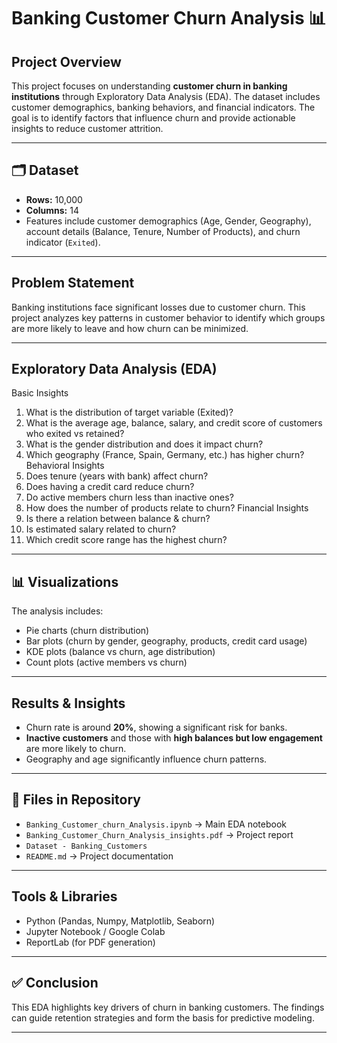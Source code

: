 # Banking Customer Churn Analysis 📊

##  Project Overview
This project focuses on understanding **customer churn in banking institutions** through Exploratory Data Analysis (EDA). The dataset includes customer demographics, banking behaviors, and financial indicators. The goal is to identify factors that influence churn and provide actionable insights to reduce customer attrition.

---

## 🗂️ Dataset
- **Rows:** 10,000  
- **Columns:** 14  
- Features include customer demographics (Age, Gender, Geography), account details (Balance, Tenure, Number of Products), and churn indicator (`Exited`).

---

##  Problem Statement
Banking institutions face significant losses due to customer churn. This project analyzes key patterns in customer behavior to identify which groups are more likely to leave and how churn can be minimized.

---

##  Exploratory Data Analysis (EDA)
Basic Insights
1. What is the distribution of target variable (Exited)?
2. What is the average age, balance, salary, and credit score of customers who exited vs retained?
3. What is the gender distribution and does it impact churn?
4. Which geography (France, Spain, Germany, etc.) has higher churn?
Behavioral Insights
5. Does tenure (years with bank) affect churn?
6. Does having a credit card reduce churn?
7. Do active members churn less than inactive ones?
8. How does the number of products relate to churn?
Financial Insights
9. Is there a relation between balance & churn?
10. Is estimated salary related to churn?
11. Which credit score range has the highest churn?

---

## 📊 Visualizations
The analysis includes:
- Pie charts (churn distribution)  
- Bar plots (churn by gender, geography, products, credit card usage)  
- KDE plots (balance vs churn, age distribution)  
- Count plots (active members vs churn)  

---

## Results & Insights
- Churn rate is around **20%**, showing a significant risk for banks.  
- **Inactive customers** and those with **high balances but low engagement** are more likely to churn.  
- Geography and age significantly influence churn patterns.  

---

## 📂 Files in Repository
- `Banking_Customer_churn_Analysis.ipynb` → Main EDA notebook  
- `Banking_Customer_Churn_Analysis_insights.pdf` → Project report
- `Dataset - Banking_Customers`  
- `README.md` → Project documentation  

---

##  Tools & Libraries
- Python (Pandas, Numpy, Matplotlib, Seaborn)  
- Jupyter Notebook / Google Colab  
- ReportLab (for PDF generation)  

---

## ✅ Conclusion
This EDA highlights key drivers of churn in banking customers. The findings can guide retention strategies and form the basis for predictive modeling.

---
